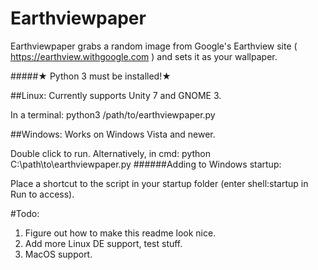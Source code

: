 # Earthviewpaper
Earthviewpaper grabs a random image from Google's Earthview site ( https://earthview.withgoogle.com ) and sets it as your wallpaper.

#####★ Python 3  must be installed!★

##Linux:
Currently supports Unity 7 and GNOME 3.

In a terminal: python3 /path/to/earthviewpaper.py

##Windows:
Works on Windows Vista and newer.

Double click to run. 
Alternatively, in cmd: python C:\path\to\earthviewpaper.py
######Adding to Windows startup: 

Place a shortcut to the script in your startup folder (enter shell:startup in Run to access).

#Todo:
1. Figure out how to make this readme look nice.
2. Add more Linux DE support, test stuff.
3. MacOS support.
